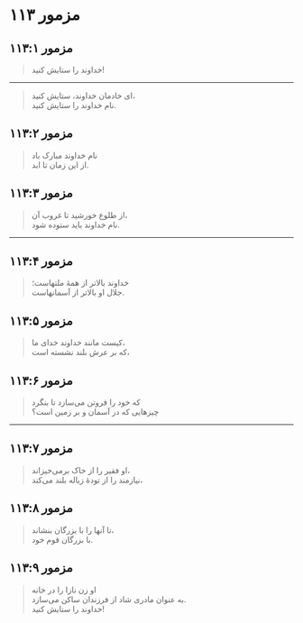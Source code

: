 # مزمور ۱۱۳

## مزمور ۱۱۳:۱

> خداوند را ستایش کنید!

---

> ای خادمان خداوند، ستایش کنید،  
> نام خداوند را ستایش کنید.

## مزمور ۱۱۳:۲

> نام خداوند مبارک باد  
> از این زمان تا ابد.

## مزمور ۱۱۳:۳

> از طلوع خورشید تا غروب آن،  
> نام خداوند باید ستوده شود.

---

## مزمور ۱۱۳:۴

> خداوند بالاتر از همهٔ ملتهاست؛  
> جلال او بالاتر از آسمانهاست.

## مزمور ۱۱۳:۵

> کیست مانند خداوند خدای ما،  
> که بر عرش بلند نشسته است،

## مزمور ۱۱۳:۶

> که خود را فروتن می‌سازد تا بنگرد  
> چیزهایی که در آسمان و بر زمین است؟

---

## مزمور ۱۱۳:۷

> او فقیر را از خاک برمی‌خیزاند،  
> نیازمند را از تودهٔ زباله بلند می‌کند،

## مزمور ۱۱۳:۸

> تا آنها را با بزرگان بنشاند،  
> با بزرگان قوم خود.

## مزمور ۱۱۳:۹

> او زن نازا را در خانه  
> به عنوان مادری شاد از فرزندان ساکن می‌سازد.  
> خداوند را ستایش کنید!
